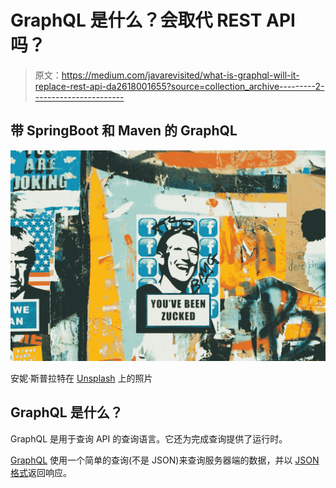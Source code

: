 # GraphQL 是什么？会取代 REST API 吗？

> 原文：<https://medium.com/javarevisited/what-is-graphql-will-it-replace-rest-api-da2618001655?source=collection_archive---------2----------------------->

## 带 SpringBoot 和 Maven 的 GraphQL

![](img/0eb80d36911d7cbb303649123a01b15a.png)

安妮·斯普拉特在 [Unsplash](http://localhost:3000/s/photos/facebook?utm_source=unsplash&utm_medium=referral&utm_content=creditCopyText) 上的照片

## GraphQL 是什么？

GraphQL 是用于查询 API 的查询语言。它还为完成查询提供了运行时。

[GraphQL](/javarevisited/top-5-graphql-tutorials-and-courses-for-beginners-fb5543506fc2) 使用一个简单的查询(不是 JSON)来查询服务器端的数据，并以 [JSON 格式](https://javarevisited.blogspot.com/2015/05/how-to-print-json-string-in-java-jackson-example.html)返回响应。